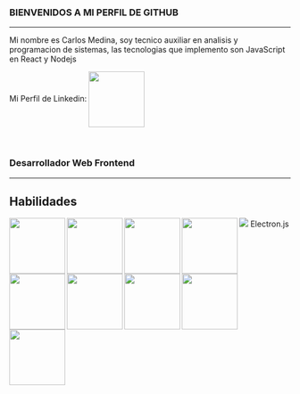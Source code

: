 ### BIENVENIDOS A MI PERFIL DE GITHUB
<hr>

Mi nombre es Carlos Medina, soy tecnico auxiliar en analisis y programacion de sistemas, las tecnologias que implemento son JavaScript en React y Nodejs

Mi Perfil de Linkedin: <a href="https://www.linkedin.com/in/carlos-armando-medina-ramirez-326807212/"><img src="https://user-images.githubusercontent.com/92535945/167727054-02c2f88d-8995-4fd1-9cdc-e2f182d26171.png" align="center" width="100" ></a>

<br>

### Desarrollador Web Frontend
<hr>


## Habilidades
<img src="https://user-images.githubusercontent.com/92535945/167719335-30b0bf46-894b-4855-8fce-25915574f155.svg" align="left" width="100" >
<img src="https://user-images.githubusercontent.com/92535945/167719554-a9e0fee1-b338-4b1b-822e-f51565521500.svg" align="left" width="100" >
<img src="https://user-images.githubusercontent.com/92535945/167719560-081dc550-8c19-4b34-9e0f-4a05748f4652.svg" align="left" width="100" >

<img src="https://user-images.githubusercontent.com/92535945/167713859-40fed952-5dff-4597-b81c-3d9483b1e9b8.svg" align="left" width="100" >
<img src="https://user-images.githubusercontent.com/92535945/167721084-4477d844-680d-4343-9802-1f67f07dbd16.svg" align="left" width="100" >
<img src="https://user-images.githubusercontent.com/92535945/167721079-63463df8-5231-422c-ad32-fbd74653df03.svg" align="left" width="100" >
<img src="https://user-images.githubusercontent.com/92535945/167721765-2b80af9d-be1f-41f5-a50d-37a011405c58.svg" align="left" width="100" >

<img src="https://user-images.githubusercontent.com/92535945/167721762-8fc247b0-a4e0-40f2-a72b-7f27a2c9efff.svg" align="left" width="100" >

<img src="https://user-images.githubusercontent.com/92535945/216676302-a415122d-c6e0-4d3f-835c-eeed1c195d84.png" align="left" width="100" >

<div align="left" width="100">
<img src="https://user-images.githubusercontent.com/92535945/216677649-5dbc4ee3-f6d1-4bcb-b39c-d8d2936998b5.png">
  Electron.js
</div>

